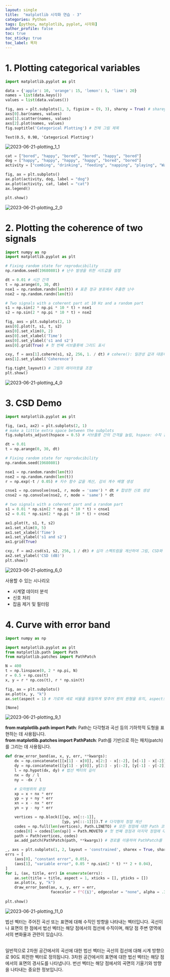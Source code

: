 ```yaml
---
layout: single
title:  "matplotlib 시각화 연습 - 3"
categories: Python
tags: [python, matplotlib, pyplot, 시각화]
author_profile: false
toc: true
toc_sticky: true
toc_label: 목차
---
```


# 1. Plotting categorical variables


```python
import matplotlib.pyplot as plt

data = {'apple': 10, 'orange': 15, 'lemon': 5, 'lime': 20}
names = list(data.keys())
values = list(data.values())

fig, axs = plt.subplots(1, 3, figsize = (9, 3), sharey = True) # sharey: y축 공유
axs[0].bar(names, values)
axs[1].scatter(names, values)
axs[2].plot(names, values)
fig.suptitle('Categorical Plotting') # 전체 그림 제목
```




    Text(0.5, 0.98, 'Categorical Plotting')




    
![2023-06-21-plotting_1_1](https://github.com/SukyungJang/baekjoon/assets/133842344/b9984e7c-b0ac-49e9-bce3-4dbad8feb462)
    



```python
cat = ["bored", "happy", "bored", "bored", "happy", "bored"]
dog = ["happy", "happy", "happy", "happy", "bored", "bored"]
activity = ["combing", "drinking", "feeding", "napping", "playing", "Washing"]

fig, ax = plt.subplots()
ax.plot(activity, dog, label = "dog")
ax.plot(activity, cat, label = "cat")
ax.legend()

plt.show()
```


    
![2023-06-21-plotting_2_0](https://github.com/SukyungJang/baekjoon/assets/133842344/952e09fa-9c95-4962-b11d-69b3da502e1c)
    


# 2. Plotting the coherence of two signals


```python
import numpy as np
import matplotlib.pyplot as plt

# Fixing random state for reproducibility
np.random.seed(19680801) # 난수 발생을 위한 시드값을 설정

dt = 0.01 # 시간 간격
t = np.arange(0, 30, dt)
nse1 = np.random.randn(len(t)) # 표준 정규 분포에서 추출한 난수
nse2 = np.random.randn(len(t))

# Two signals with a coherent part at 10 Hz and a random part
s1 = np.sin(2 * np.pi * 10 * t) + nse1
s2 = np.sin(2 * np.pi * 10 * t) + nse2

fig, axs = plt.subplots(2, 1)
axs[0].plot(t, s1, t, s2)
axs[0].set_xlim(0, 2)
axs[0].set_xlabel('Time')
axs[0].set_ylabel('s1 and s2')
axs[0].grid(True) # 첫 번째 서브플롯에 그리드 표시

cxy, f = axs[1].cohere(s1, s2, 256, 1. / dt) # cohere(): 일관성 값과 대응하는 주파수 배열 반환
axs[1].set_ylabel('Coherence')

fig.tight_layout() # 그림의 레이아웃을 조정
plt.show()
```


    
![2023-06-21-plotting_4_0](https://github.com/SukyungJang/baekjoon/assets/133842344/631cd6da-f128-4453-9f52-cd8aad0016a8)
    


# 3. CSD Demo


```python
import matplotlib.pyplot as plt

fig, (ax1, ax2) = plt.subplots(2, 1)
# make a little extra space between the subplots
fig.subplots_adjust(hspace = 0.5) # 서브플롯 간의 간격을 늘림, hspace: 수직 간격

dt = 0.01
t = np.arange(0, 30, dt)

# Fixing random state for reproducibility
np.random.seed(19680801)

nse1 = np.random.randn(len(t))
nse2 = np.random.randn(len(t))
r = np.exp(-t / 0.05) # 지수 함수 값을 계산, 감쇠 계수 배열 생성

cnse1 = np.convolve(nse1, r, mode = 'same') * dt # 합성한 신호 생성
cnse2 = np.convolve(nse2, r, mode = 'same') * dt

# two signals with a coherent part and a random part
s1 = 0.01 * np.sin(2 * np.pi * 10 * t) + cnse1
s2 = 0.01 * np.sin(2 * np.pi * 10 * t) + cnse2

ax1.plot(t, s1, t, s2)
ax1.set_xlim(0, 5)
ax1.set_xlabel('Time')
ax1.set_ylabel('s1 and s2')
ax1.grid(True)

cxy, f = ax2.csd(s1, s2, 256, 1 / dt) # 십자 스펙트럼을 계산하여 그림, CSD와 대응하는 주파수 배열 반환
ax2.set_ylabel('CSD (dB)')
plt.show()
```


    
![2023-06-21-plotting_6_0](https://github.com/SukyungJang/baekjoon/assets/133842344/24b031a9-6d7e-49b0-95b4-e4e2d8bce28b)
    


사용할 수 있는 시나리오
- 시계열 데이터 분석
- 신호 처리
- 잡음 제거 및 필터링

# 4. Curve with error band


```python
import numpy as np

import matplotlib.pyplot as plt
from matplotlib.path import Path
from matplotlib.patches import PathPatch

N = 400
t = np.linspace(0, 2 * np.pi, N)
r = 0.5 + np.cos(t)
x, y = r * np.cos(t), r * np.sin(t)

fig, ax = plt.subplots()
ax.plot(x, y, "k")
ax.set(aspect = 1) # 가로와 세로 비율을 동일하게 맞추어 원의 원형을 유지, aspect: 1로 설정하여 가로와 세로의 비율을 1:1로 맞춤
```




    [None]




    
![2023-06-21-plotting_9_1](https://github.com/SukyungJang/baekjoon/assets/133842344/e769ef53-cd32-4d8f-82eb-4787136e63c2)
    


**from matplotlib.path import Path**: Path는 다각형과 곡선 등의 기하학적 도형을 표현하는 데 사용됩니다. <br/>
**from matplotlib.patches import PathPatch**: Path를 기반으로 하는 패치(patch)를 그리는 데 사용됩니다. <br/>


```python
def draw_error_band(ax, x, y, err, **kwargs):
    dx = np.concatenate([[x[1] - x[0]], x[2:] - x[:-2], [x[-1] - x[-2]]]) # x축 방향 법선 벡터 계산, 중심 차분 방식
    dy = np.concatenate([[y[1] - y[0]], y[2:] - y[:-2], [y[-1] - y[-2]]])
    l = np.hypot(dx, dy) # 법선 벡터의 길이
    nx = dy / l
    ny = -dx / l

    # 오차범위의 끝점
    xp = x + nx * err
    yp = y + ny * err
    xn = x - nx * err
    yn = y - ny * err

    vertices = np.block([[xp, xn[::-1]],
                         [yp, yn[::-1]]]).T # 다각형의 정점 계산
    codes = np.full(len(vertices), Path.LINETO) # 모든 정점에 대한 Path 코드 생성
    codes[0] = codes[len(xp)] = Path.MOVETO # 첫 번째 정점과 마지막 정점에 대한 Path 코드 MOVETO 설정
    path = Path(vertices, codes)
    ax.add_patch(PathPatch(path, **kwargs)) # 경로를 이용하여 PathPatch를 생성하고 축을 추가

_, axs = plt.subplots(1, 2, layout = 'constrained', sharex = True, sharey = True) # constrained: 축의 크기 동일
errs = [
    (axs[0], "constant error", 0.05),
    (axs[1], "variable error", 0.05 * np.sin(2 * t) ** 2 + 0.04),
]
for i, (ax, title, err) in enumerate(errs):
    ax.set(title = title, aspect = 1, xticks = [], yticks = [])
    ax.plot(x, y, "k")
    draw_error_band(ax, x, y, err = err,
                    facecolor = f"C{i}", edgecolor = "none", alpha = .3)
    
plt.show()
```


    
![2023-06-21-plotting_11_0](https://github.com/SukyungJang/baekjoon/assets/133842344/fe67edce-25b1-4de0-9b2e-4250cc2a1844)
    


법선 벡터는 주어진 곡선 또는 표면에 대해 수직인 방향을 나타내는 벡터입니다. 곡선이나 표면의 한 점에서 법선 벡터는 해당 점에서의 접선에 수직이며, 해당 점 주변 영역에서의 변화율과 관련이 있습니다. <br/>
<br/>

일반적으로 2차원 공간에서의 곡선에 대한 법선 벡터는 곡선의 접선에 대해 시계 방향으로 90도 회전한 벡터로 정의됩니다. 3차원 공간에서의 표면에 대한 법선 벡터는 해당 점에서의 표면의 경사도를 나타냅니다. 번선 벡터는 해당 점에서의 곡면의 기울기와 방향을 나타내는 중요한 정보입니다.


